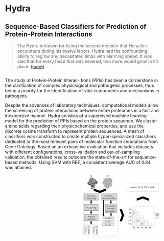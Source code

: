 # Hydra
## Sequence-Based Classifiers for Prediction of Protein-Protein Interactions


> The Hydra is known for being the second monster that Heracles encounters during his twelve labors. Hydra had the confounding ability to regrow any decapitated limbs with alarming speed. It was said that for every head that was severed, two more would grow in it’s place. [(more)](https://en.wikipedia.org/wiki/Lernaean_Hydra)



<div class="row">
  <div class="column">
    
The study of Protein-Protein Interac- tions (PPIs) has been a cornerstone in the clarification of complex physiological and pathogenic processes, thus being a priority for the identification of vital components and mechanisms in pathogens. 

Despite the advances of laboratory techniques, computational models allow the screening of protein interactions between entire proteomes in a fast and inexpensive manner. Hydra consists of a supervised machine learning model for the prediction of PPIs based on the protein sequence. We cluster amino acids regarding their physicochemical properties, and use the discrete cosine transform to represent protein sequences. A mesh of classifiers was constructed to create multiple hyper-specialized classifiers dedicated to the most relevant pairs of molecular function annotations from Gene Ontology. Based on an exhaustive evaluation that includes datasets with different configurations, cross-validation and out-of-sampling validation, the obtained results outscore the state-of-the-art for sequence-based methods. Using SVM with RBF, a consistent average AUC of 0.84 was attained.

 </div>
  <div class="column">
 <img src="./Figure1.png" align="right"  width="50%" >
 </div>
</div>
